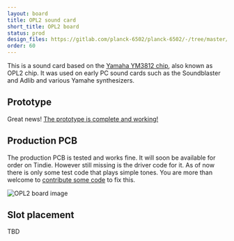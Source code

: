```yaml
---
layout: board
title: OPL2 sound card
short_title: OPL2 board
status: prod
design_files: https://gitlab.com/planck-6502/planck-6502/-/tree/master/Hardware/opl2_board
order: 60
---
```


This is a sound card based on the [Yamaha YM3812 chip](https://en.wikipedia.org/wiki/Yamaha_YM3812), also known as OPL2 chip. It was used on early PC sound cards such as the Soundblaster and Adlib and various Yamahe synthesizers.

## Prototype

Great news! [The prototype is complete and working!](/news/2021/06/26/opl2-sound-card/)

## Production PCB

The production PCB is tested and works fine. It will soon be available for order on Tindie. However still missing is the driver code for it. As of now there is only some test code that plays simple tones. You are more than welcome to [contribute some code](https://gitlab.com/planck-6502/planck-6502/-/tree/master/Software/drivers) to fix this.

![OPL2 board image](/img/opl2-board.jpg)

## Slot placement

TBD

